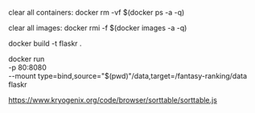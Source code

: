 clear all containers:
docker rm -vf $(docker ps -a -q)

clear all images:
docker rmi -f $(docker images -a -q)

docker build -t flaskr .

docker run \
    -p 80:8080 \
    --mount type=bind,source="$(pwd)"/data,target=/fantasy-ranking/data \
    flaskr


https://www.kryogenix.org/code/browser/sorttable/sorttable.js